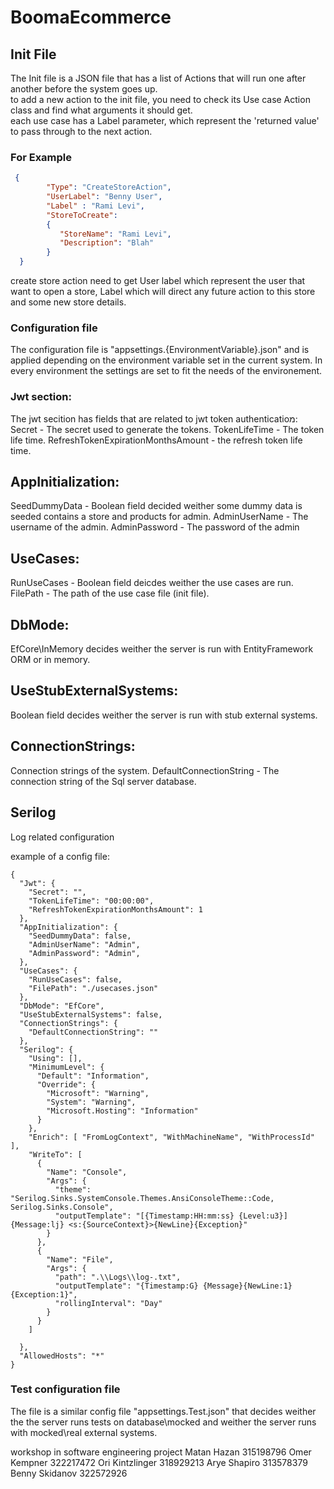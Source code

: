 
# BoomaEcommerce 

## Init File

The Init file is a JSON file that has a list of Actions that will run one after another before the system goes up.  
to add a new action to the init file, you need to check its Use case Action class and find what arguments it should get.  
each use case has a Label parameter, which represent the 'returned value' to pass through to the next action.



### For Example


```json
 {
        "Type": "CreateStoreAction",
        "UserLabel": "Benny User",
        "Label" : "Rami Levi",
        "StoreToCreate": 
        {
           "StoreName": "Rami Levi",
           "Description": "Blah"
        }
  }
```

create store action need to get User label which represent the user that want to open a store, Label which will direct any future action to this store and some new store details. 



### Configuration file

The configuration file is "appsettings.{EnvironmentVariable}.json" and is applied depending on the environment variable set in the current system.
In every environment the settings are set to fit the needs of the environement.

### Jwt section:
The jwt secition has fields that are related to jwt token authenticatioמ:
  Secret - The secret used to generate the tokens.
  TokenLifeTime - The token life time.
  RefreshTokenExpirationMonthsAmount - the refresh token life time.
  
## AppInitialization:
  SeedDummyData - Boolean field decided weither some dummy data is seeded contains a store and products for admin.
  AdminUserName - The username of the admin.
  AdminPassword - The password of the admin
  
## UseCases:
  RunUseCases - Boolean field deicdes weither the use cases are run.
  FilePath - The path of the use case file (init file).
  
## DbMode: 
 EfCore\InMemory decides weither the server is run with EntityFramework ORM or in memory.

## UseStubExternalSystems:
 Boolean field decides weither the server is run with stub external systems.
 
## ConnectionStrings:
  Connection strings of the system.
  DefaultConnectionString - The connection string of the Sql server database.
  
## Serilog
  Log related configuration
  
example of a config file:
```
{
  "Jwt": {
    "Secret": "",
    "TokenLifeTime": "00:00:00",
    "RefreshTokenExpirationMonthsAmount": 1
  },
  "AppInitialization": {
    "SeedDummyData": false,
    "AdminUserName": "Admin",
    "AdminPassword": "Admin",
  },
  "UseCases": {
    "RunUseCases": false,
    "FilePath": "./usecases.json"
  },
  "DbMode": "EfCore",
  "UseStubExternalSystems": false,
  "ConnectionStrings": {
    "DefaultConnectionString": ""
  },
  "Serilog": {
    "Using": [],
    "MinimumLevel": {
      "Default": "Information",
      "Override": {
        "Microsoft": "Warning",
        "System": "Warning",
        "Microsoft.Hosting": "Information"
      }
    },
    "Enrich": [ "FromLogContext", "WithMachineName", "WithProcessId" ],
    "WriteTo": [
      {
        "Name": "Console",
        "Args": {
          "theme": "Serilog.Sinks.SystemConsole.Themes.AnsiConsoleTheme::Code, Serilog.Sinks.Console",
          "outputTemplate": "[{Timestamp:HH:mm:ss} {Level:u3}] {Message:lj} <s:{SourceContext}>{NewLine}{Exception}"
        }
      },
      {
        "Name": "File",
        "Args": {
          "path": ".\\Logs\\log-.txt",
          "outputTemplate": "{Timestamp:G} {Message}{NewLine:1}{Exception:1}",
          "rollingInterval": "Day"
        }
      }
    ]

  },
  "AllowedHosts": "*"
}
```

### Test configuration file
The file is a similar config file "appsettings.Test.json" that decides weither the the server runs tests on database\mocked and weither the server
runs with mocked\real external systems.


workshop in software engineering project
Matan Hazan 315198796
Omer Kempner 322217472
Ori Kintzlinger 318929213
Arye Shapiro 313578379 
Benny Skidanov 322572926
